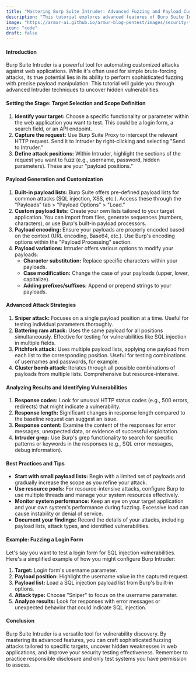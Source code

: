 ```yaml
---
title: "Mastering Burp Suite Intruder: Advanced Fuzzing and Payload Customization for Vulnerability Discovery"
description: "This tutorial explores advanced features of Burp Suite Intruder to effectively fuzz web applications and discover vulnerabilities through custom payload generation and attack strategies."
image: "https://armur-ai.github.io/armur-blog-pentest/images/security-fundamentals.png"
icon: "code"
draft: false
---
```


#### Introduction 

Burp Suite Intruder is a powerful tool for automating customized attacks against web applications. While it's often used for simple brute-forcing attacks, its true potential lies in its ability to perform sophisticated fuzzing with precise payload manipulation. This tutorial will guide you through advanced Intruder techniques to uncover hidden vulnerabilities.

#### Setting the Stage: Target Selection and Scope Definition

1. **Identify your target:** Choose a specific functionality or parameter within the web application you want to test. This could be a login form, a search field, or an API endpoint.
2. **Capture the request:** Use Burp Suite Proxy to intercept the relevant HTTP request. Send it to Intruder by right-clicking and selecting "Send to Intruder."
3. **Define attack positions:**  Within Intruder, highlight the sections of the request you want to fuzz (e.g., username, password, hidden parameters). These are your "payload positions." 

#### Payload Generation and Customization

1. **Built-in payload lists:** Burp Suite offers pre-defined payload lists for common attacks (SQL injection, XSS, etc.). Access these through the "Payloads" tab > "Payload Options" > "Load."
2. **Custom payload lists:** Create your own lists tailored to your target application. You can import from files, generate sequences (numbers, characters), or use Burp's built-in payload processors.
3. **Payload encoding:** Ensure your payloads are properly encoded based on the context (URL encoding, Base64, etc.). Use Burp's encoding options within the "Payload Processing" section.
4. **Payload variations:**  Intruder offers various options to modify your payloads:
    * **Character substitution:** Replace specific characters within your payloads.
    * **Case modification:** Change the case of your payloads (upper, lower, capitalize).
    * **Adding prefixes/suffixes:**  Append or prepend strings to your payloads.

#### Advanced Attack Strategies

1. **Sniper attack:**  Focuses on a single payload position at a time. Useful for testing individual parameters thoroughly.
2. **Battering ram attack:** Uses the same payload for all positions simultaneously. Effective for testing for vulnerabilities like SQL injection in multiple fields.
3. **Pitchfork attack:** Uses multiple payload lists, applying one payload from each list to the corresponding position. Useful for testing combinations of usernames and passwords, for example.
4. **Cluster bomb attack:** Iterates through all possible combinations of payloads from multiple lists. Comprehensive but resource-intensive.

#### Analyzing Results and Identifying Vulnerabilities

1. **Response codes:**  Look for unusual HTTP status codes (e.g., 500 errors, redirects) that might indicate a vulnerability.
2. **Response length:**  Significant changes in response length compared to the baseline request can suggest an issue.
3. **Response content:**  Examine the content of the responses for error messages, unexpected data, or evidence of successful exploitation.
4. **Intruder grep:** Use Burp's grep functionality to search for specific patterns or keywords in the responses (e.g., SQL error messages, debug information).


#### Best Practices and Tips

* **Start with small payload lists:**  Begin with a limited set of payloads and gradually increase the scope as you refine your attack.
* **Use resource pools:**  For resource-intensive attacks, configure Burp to use multiple threads and manage your system resources effectively.
* **Monitor system performance:**  Keep an eye on your target application and your own system's performance during fuzzing. Excessive load can cause instability or denial of service.
* **Document your findings:**  Record the details of your attacks, including payload lists, attack types, and identified vulnerabilities.


#### Example: Fuzzing a Login Form

Let's say you want to test a login form for SQL injection vulnerabilities. Here's a simplified example of how you might configure Burp Intruder:

1. **Target:** Login form's username parameter.
2. **Payload position:** Highlight the username value in the captured request.
3. **Payload list:** Load a SQL injection payload list from Burp's built-in options.
4. **Attack type:** Choose "Sniper" to focus on the username parameter.
5. **Analyze results:** Look for responses with error messages or unexpected behavior that could indicate SQL injection.


#### Conclusion

Burp Suite Intruder is a versatile tool for vulnerability discovery. By mastering its advanced features, you can craft sophisticated fuzzing attacks tailored to specific targets, uncover hidden weaknesses in web applications, and improve your security testing effectiveness. Remember to practice responsible disclosure and only test systems you have permission to assess. 
